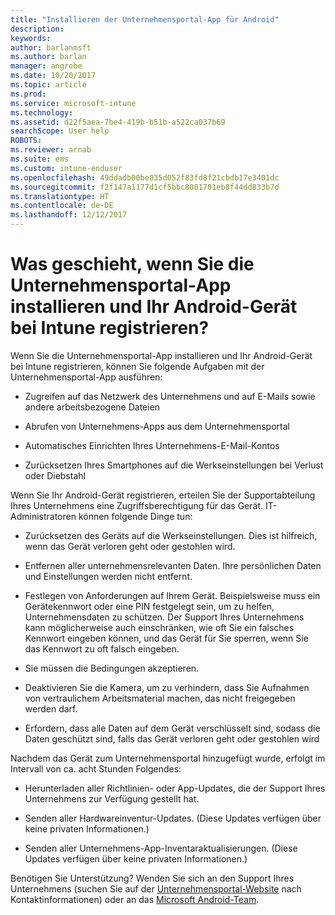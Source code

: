```yaml
---
title: "Installieren der Unternehmensportal-App für Android"
description: 
keywords: 
author: barlanmsft
ms.author: barlan
manager: angrobe
ms.date: 10/20/2017
ms.topic: article
ms.prod: 
ms.service: microsoft-intune
ms.technology: 
ms.assetid: d22f5aea-7be4-419b-b51b-a522ca037b69
searchScope: User help
ROBOTS: 
ms.reviewer: arnab
ms.suite: ems
ms.custom: intune-enduser
ms.openlocfilehash: 49ddadb00be035d052f83fd8f21cbdb17e3401dc
ms.sourcegitcommit: f2f147a1177d1cf5bbc8001701eb8f44dd833b7d
ms.translationtype: HT
ms.contentlocale: de-DE
ms.lasthandoff: 12/12/2017
---
```

# <a name="what-happens-if-you-install-the-company-portal-app-and-enroll-your-android-device-in-intune"></a>Was geschieht, wenn Sie die Unternehmensportal-App installieren und Ihr Android-Gerät bei Intune registrieren?

Wenn Sie die Unternehmensportal-App installieren und Ihr Android-Gerät bei Intune registrieren, können Sie folgende Aufgaben mit der Unternehmensportal-App ausführen:

-   Zugreifen auf das Netzwerk des Unternehmens und auf E-Mails sowie andere arbeitsbezogene Dateien

-   Abrufen von Unternehmens-Apps aus dem Unternehmensportal

-   Automatisches Einrichten Ihres Unternehmens-E-Mail-Kontos

-   Zurücksetzen Ihres Smartphones auf die Werkseinstellungen bei Verlust oder Diebstahl

Wenn Sie Ihr Android-Gerät registrieren, erteilen Sie der Supportabteilung Ihres Unternehmens eine Zugriffsberechtigung für das Gerät. IT-Administratoren können folgende Dinge tun:

-   Zurücksetzen des Geräts auf die Werkseinstellungen. Dies ist hilfreich, wenn das Gerät verloren geht oder gestohlen wird.

-   Entfernen aller unternehmensrelevanten Daten. Ihre persönlichen Daten und Einstellungen werden nicht entfernt.

-   Festlegen von Anforderungen auf Ihrem Gerät. Beispielsweise muss ein Gerätekennwort oder eine PIN festgelegt sein, um zu helfen, Unternehmensdaten zu schützen. Der Support Ihres Unternehmens kann möglicherweise auch einschränken, wie oft Sie ein falsches Kennwort eingeben können, und das Gerät für Sie sperren, wenn Sie das Kennwort zu oft falsch eingeben.

-   Sie müssen die Bedingungen akzeptieren.

-   Deaktivieren Sie die Kamera, um zu verhindern, dass Sie Aufnahmen von vertraulichem Arbeitsmaterial machen, das nicht freigegeben werden darf.

-   Erfordern, dass alle Daten auf dem Gerät verschlüsselt sind, sodass die Daten geschützt sind, falls das Gerät verloren geht oder gestohlen wird

Nachdem das Gerät zum Unternehmensportal hinzugefügt wurde, erfolgt im Intervall von ca. acht Stunden Folgendes:

-   Herunterladen aller Richtlinien- oder App-Updates, die der Support Ihres Unternehmens zur Verfügung gestellt hat.

-   Senden aller Hardwareinventur-Updates. (Diese Updates verfügen über keine privaten Informationen.)

-   Senden aller Unternehmens-App-Inventaraktualisierungen. (Diese Updates verfügen über keine privaten Informationen.)

Benötigen Sie Unterstützung? Wenden Sie sich an den Support Ihres Unternehmens (suchen Sie auf der [Unternehmensportal-Website](https://portal.manage.microsoft.com#HelpDeskDialog) nach Kontaktinformationen) oder an das <a href="mailto:wintunedroidfbk@microsoft.com?subject=I'm having trouble installing the Company Portal app on my Android device&body=Describe the issue you're experiencing here.">Microsoft Android-Team</a>.
